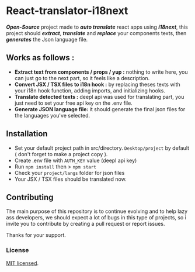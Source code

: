 # React-translator-i18next

***Open-Source*** project made to ***auto translate*** react  apps using ***i18next***, this project should ***extract***, ***translate*** and ***replace*** your components texts, then ***generates*** the Json language file. 


## Works as follows : 

-   **Extract text from components / props / yup :** nothing to write here, you can just go to the next part,  so it feels like a description.
-   **Convert JSX / TSX files to i18n hook :** by replacing theses texts with your i18n hook function, adding imports, and initializing hooks.
- **Translate detected texts :** deepl api was used for translating part, you just need to set your free api key on the .env file.
- **Generate JSON language file:** it should generate the final json files for the languages you've selected.


## Installation

* Set your default project path in src/directory. `Desktop/project` by default ( don't forget to make a project copy ).
* Create .env file with `AUTH_KEY` value (deepl api key)
* Run `npm install` then >  `npm start` 
* Check your `project/langs` folder for json files
* Your JSX / TSX files should be translated now.

## Contributing

The main purpose of this repository is to continue evolving and to help lazy ass developers, we should expect a lot of bugs in this type of projects, so i invite you to contribute by creating a pull request or report issues. 

Thanks for your support.

### License

[MIT licensed](./LICENSE).
